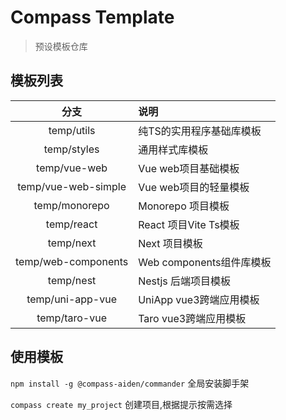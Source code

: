 # Compass Template
> 预设模板仓库

## 模板列表

|         分支          | 说明                  |
|:-------------------:|:--------------------|
|     temp/utils      | 纯TS的实用程序基础库模板       |
|     temp/styles     | 通用样式库模板             |
|    temp/vue-web     | Vue web项目基础模板       |
| temp/vue-web-simple | Vue web项目的轻量模板      |
|    temp/monorepo    | Monorepo 项目模板       |
|     temp/react      | React 项目Vite Ts模板   |
|      temp/next      | Next 项目模板           |
| temp/web-components | Web components组件库模板 |
|      temp/nest      | Nestjs 后端项目模板       |
|  temp/uni-app-vue   | UniApp vue3跨端应用模板   |
|    temp/taro-vue    | Taro vue3跨端应用模板     |

## 使用模板

`npm install -g @compass-aiden/commander` 全局安装脚手架

`compass create my_project` 创建项目,根据提示按需选择
